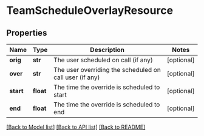 # TeamScheduleOverlayResource

## Properties
Name | Type | Description | Notes
------------ | ------------- | ------------- | -------------
**orig** | **str** | The user scheduled on call (if any) | [optional] 
**over** | **str** | The user overriding the scheduled on call user (if any) | [optional] 
**start** | **float** | The time the override is scheduled to start | [optional] 
**end** | **float** | The time the override is scheduled to end | [optional] 

[[Back to Model list]](../README.md#documentation-for-models) [[Back to API list]](../README.md#documentation-for-api-endpoints) [[Back to README]](../README.md)


